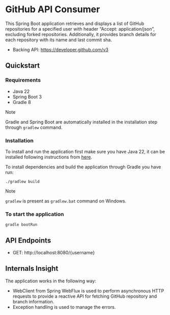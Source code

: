 # GitHub API Consumer

This Spring Boot application retrieves and displays a list of GitHub repositories for a specified user with header “Accept: application/json”, excluding forked repositories. Additionally, it provides branch details for each repository with its name and last commit sha.

- Backing API: https://developer.github.com/v3

## Quickstart

### Requirements

- Java 22
- Spring Boot 3
- Gradle 8

> [!NOTE]  
> Gradle and Spring Boot are automatically installed in the installation step through `gradlew` command.

### Installation

To install and run the application first make sure you have Java 22, it can be installed following instructions from [here](https://jdk.java.net/22/).

To install dependencies and build the application through Gradle you have run:

```
./gradlew build
```

> [!NOTE]  
> `gradlew` is present as `gradlew.bat` command on Windows.

### To start the application

```
gradle bootRun
```

## API Endpoints

- GET: http://localhost:8080/{username}

## Internals Insight

The application works in the following way:

- WebClient from Spring WebFlux is used to perform asynchronous HTTP requests to provide a reactive API for fetching GitHub repository and branch information.
- Exception handling is used to manage the errors.
